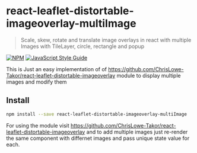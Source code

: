 # react-leaflet-distortable-imageoverlay-multiImage

> Scale, skew, rotate and translate image overlays in react with multiple Images with
> TileLayer, circle, rectangle and popup

[![NPM](https://img.shields.io/npm/v/react-leaflet-distortable-imageoverlay.svg)](https://www.npmjs.com/package/react-leaflet-distortable-imageoverlay) [![JavaScript Style Guide](https://img.shields.io/badge/code_style-standard-brightgreen.svg)](https://standardjs.com)

This is Just an easy implementation of of https://github.com/ChrisLowe-Takor/react-leaflet-distortable-imageoverlay module to display multiple images and modify them

## Install

```bash
npm install --save react-leaflet-distortable-imageoverlay-multiImage
```
For using the module visit https://github.com/ChrisLowe-Takor/react-leaflet-distortable-imageoverlay and to add multiple images just re-render the same component with differnet images and pass unique state value for each.
